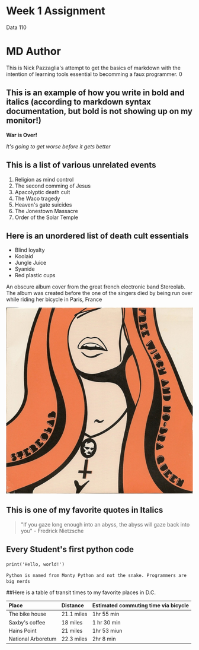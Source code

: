 # Week 1 Assignment
Data 110

# MD Author

This is Nick Pazzaglia's attempt to get the basics of markdown with the intention of learning tools essential to becomming a faux programmer.
0
## This is an example of how you write in bold and italics (according to markdown syntax documentation, but bold is not showing up on my monitor!)

__War is Over!__

*It's going to get worse before it gets better*

## This is a list of various unrelated events

1. Religion as mind control
2. The second comming of Jesus
3. Apacolyptic death cult
4. The Waco tragedy
5. Heaven's gate suicides
6. The Jonestown Massacre
7. Order of the Solar Temple

## Here is an unordered list of death cult essentials

+ Blind loyalty
+ Koolaid
+ Jungle Juice
+ Syanide
+ Red plastic cups


An obscure album cover from the great french electronic band Stereolab. The album was created before the one of the singers died by being run over while riding her bicycle in Paris, France

![Album cover art](stereolab_cover.jpg)

## This is one of my favorite quotes in Italics

>"If you gaze long enough into an abyss, the abyss will gaze back into you" - Fredrick Nietzsche

## Every Student's first python code

`print('Hello, world!')`

```
Python is named from Monty Python and not the snake. Programmers are big nerds
```

##Here is a table of transit times to my favorite places in D.C.

|Place|Distance|Estimated commuting time via bicycle|
|:----|:-------|:------------------------------------|
| The bike house | 21.1 miles | 1hr 55 min |
| Saxby's coffee | 18 miles | 1 hr 30 min |
| Hains Point | 21 miles | 1hr 53 miun |
| National Arboretum | 22.3 miles | 2hr 8 min |


 
